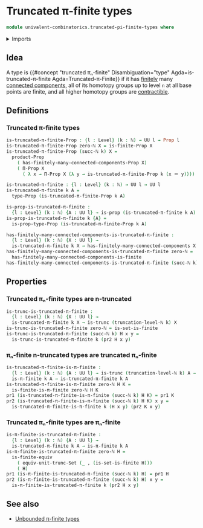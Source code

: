 # Truncated π-finite types

```agda
module univalent-combinatorics.truncated-pi-finite-types where
```

<details><summary>Imports</summary>

```agda
open import elementary-number-theory.natural-numbers

open import foundation.0-connected-types
open import foundation.action-on-identifications-functions
open import foundation.contractible-types
open import foundation.coproduct-types
open import foundation.decidable-propositions
open import foundation.decidable-types
open import foundation.dependent-identifications
open import foundation.dependent-pair-types
open import foundation.embeddings
open import foundation.empty-types
open import foundation.equality-coproduct-types
open import foundation.equality-dependent-pair-types
open import foundation.equivalences
open import foundation.fiber-inclusions
open import foundation.function-extensionality
open import foundation.function-types
open import foundation.functoriality-dependent-pair-types
open import foundation.functoriality-set-truncation
open import foundation.homotopies
open import foundation.identity-types
open import foundation.logical-equivalences
open import foundation.maybe
open import foundation.mere-equality
open import foundation.mere-equivalences
open import foundation.propositional-extensionality
open import foundation.propositional-truncations
open import foundation.propositions
open import foundation.set-presented-types
open import foundation.set-truncations
open import foundation.sets
open import foundation.subtypes
open import foundation.surjective-maps
open import foundation.transport-along-identifications
open import foundation.truncated-types
open import foundation.truncation-levels
open import foundation.type-arithmetic-coproduct-types
open import foundation.unit-type
open import foundation.univalence
open import foundation.universe-levels
open import foundation.whiskering-homotopies-composition

open import univalent-combinatorics.coproduct-types
open import univalent-combinatorics.counting
open import univalent-combinatorics.dependent-function-types
open import univalent-combinatorics.dependent-pair-types
open import univalent-combinatorics.distributivity-of-set-truncation-over-finite-products
open import univalent-combinatorics.equality-finite-types
open import univalent-combinatorics.finite-types
open import univalent-combinatorics.finitely-many-connected-components
open import univalent-combinatorics.finitely-presented-types
open import univalent-combinatorics.function-types
open import univalent-combinatorics.image-of-maps
open import univalent-combinatorics.pi-finite-types
open import univalent-combinatorics.standard-finite-types
```

</details>

## Idea

A type is
{{#concept "truncated πₙ-finite" Disambiguation="type" Agda=is-truncated-π-finite Agda=Truncated-π-Finite}}
if it has [finitely](univalent-combinatorics.finite-types.md) many
[connected components](foundation.connected-components.md), all of its homotopy
groups up to level `n` at all base points are finite, and all higher homotopy
groups are [contractible](foundation-core.contractible-types.md).

## Definitions

### Truncated π-finite types

```agda
is-truncated-π-finite-Prop : {l : Level} (k : ℕ) → UU l → Prop l
is-truncated-π-finite-Prop zero-ℕ X = is-finite-Prop X
is-truncated-π-finite-Prop (succ-ℕ k) X =
  product-Prop
    ( has-finitely-many-connected-components-Prop X)
    ( Π-Prop X
      ( λ x → Π-Prop X (λ y → is-truncated-π-finite-Prop k (x ＝ y))))

is-truncated-π-finite : {l : Level} (k : ℕ) → UU l → UU l
is-truncated-π-finite k A =
  type-Prop (is-truncated-π-finite-Prop k A)

is-prop-is-truncated-π-finite :
  {l : Level} (k : ℕ) {A : UU l} → is-prop (is-truncated-π-finite k A)
is-prop-is-truncated-π-finite k {A} =
  is-prop-type-Prop (is-truncated-π-finite-Prop k A)

has-finitely-many-connected-components-is-truncated-π-finite :
  {l : Level} (k : ℕ) {X : UU l} →
  is-truncated-π-finite k X → has-finitely-many-connected-components X
has-finitely-many-connected-components-is-truncated-π-finite zero-ℕ =
  has-finitely-many-connected-components-is-finite
has-finitely-many-connected-components-is-truncated-π-finite (succ-ℕ k) = pr1
```

## Properties

### Truncated πₙ-finite types are n-truncated

```agda
is-trunc-is-truncated-π-finite :
  {l : Level} (k : ℕ) {X : UU l} →
  is-truncated-π-finite k X → is-trunc (truncation-level-ℕ k) X
is-trunc-is-truncated-π-finite zero-ℕ = is-set-is-finite
is-trunc-is-truncated-π-finite (succ-ℕ k) H x y =
  is-trunc-is-truncated-π-finite k (pr2 H x y)
```

### πₙ-finite n-truncated types are truncated πₙ-finite

```agda
is-truncated-π-finite-is-π-finite :
  {l : Level} (k : ℕ) {A : UU l} → is-trunc (truncation-level-ℕ k) A →
  is-π-finite k A → is-truncated-π-finite k A
is-truncated-π-finite-is-π-finite zero-ℕ H K =
  is-finite-is-π-finite zero-ℕ H K
pr1 (is-truncated-π-finite-is-π-finite (succ-ℕ k) H K) = pr1 K
pr2 (is-truncated-π-finite-is-π-finite (succ-ℕ k) H K) x y =
  is-truncated-π-finite-is-π-finite k (H x y) (pr2 K x y)
```

### Truncated πₙ-finite types are πₙ-finite

```agda
is-π-finite-is-truncated-π-finite :
  {l : Level} (k : ℕ) {A : UU l} →
  is-truncated-π-finite k A → is-π-finite k A
is-π-finite-is-truncated-π-finite zero-ℕ H =
  is-finite-equiv
    ( equiv-unit-trunc-Set (_ , (is-set-is-finite H)))
    ( H)
pr1 (is-π-finite-is-truncated-π-finite (succ-ℕ k) H) = pr1 H
pr2 (is-π-finite-is-truncated-π-finite (succ-ℕ k) H) x y =
  is-π-finite-is-truncated-π-finite k (pr2 H x y)
```

## See also

- [Unbounded π-finite types](univalent-combinatorics.unbounded-pi-finite-types.md)
